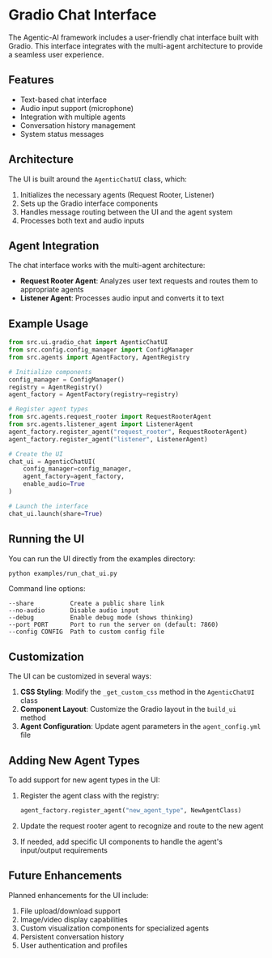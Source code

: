 # Gradio Chat Interface

The Agentic-AI framework includes a user-friendly chat interface built with Gradio. This interface integrates with the multi-agent architecture to provide a seamless user experience.

## Features

- Text-based chat interface
- Audio input support (microphone)
- Integration with multiple agents
- Conversation history management
- System status messages

## Architecture

The UI is built around the `AgenticChatUI` class, which:

1. Initializes the necessary agents (Request Rooter, Listener)
2. Sets up the Gradio interface components
3. Handles message routing between the UI and the agent system
4. Processes both text and audio inputs

## Agent Integration

The chat interface works with the multi-agent architecture:

- **Request Rooter Agent**: Analyzes user text requests and routes them to appropriate agents
- **Listener Agent**: Processes audio input and converts it to text

## Example Usage

```python
from src.ui.gradio_chat import AgenticChatUI
from src.config.config_manager import ConfigManager
from src.agents import AgentFactory, AgentRegistry

# Initialize components
config_manager = ConfigManager()
registry = AgentRegistry()
agent_factory = AgentFactory(registry=registry)

# Register agent types
from src.agents.request_rooter import RequestRooterAgent
from src.agents.listener_agent import ListenerAgent
agent_factory.register_agent("request_rooter", RequestRooterAgent)
agent_factory.register_agent("listener", ListenerAgent)

# Create the UI
chat_ui = AgenticChatUI(
    config_manager=config_manager,
    agent_factory=agent_factory,
    enable_audio=True
)

# Launch the interface
chat_ui.launch(share=True)
```

## Running the UI

You can run the UI directly from the examples directory:

```bash
python examples/run_chat_ui.py
```

Command line options:

```
--share          Create a public share link
--no-audio       Disable audio input
--debug          Enable debug mode (shows thinking)
--port PORT      Port to run the server on (default: 7860)
--config CONFIG  Path to custom config file
```

## Customization

The UI can be customized in several ways:

1. **CSS Styling**: Modify the `_get_custom_css` method in the `AgenticChatUI` class
2. **Component Layout**: Customize the Gradio layout in the `build_ui` method
3. **Agent Configuration**: Update agent parameters in the `agent_config.yml` file

## Adding New Agent Types

To add support for new agent types in the UI:

1. Register the agent class with the registry:
   ```python
   agent_factory.register_agent("new_agent_type", NewAgentClass)
   ```

2. Update the request rooter agent to recognize and route to the new agent

3. If needed, add specific UI components to handle the agent's input/output requirements

## Future Enhancements

Planned enhancements for the UI include:

1. File upload/download support
2. Image/video display capabilities 
3. Custom visualization components for specialized agents
4. Persistent conversation history
5. User authentication and profiles